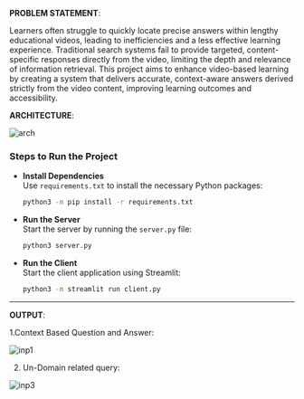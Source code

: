 **PROBLEM STATEMENT**:

Learners often struggle to quickly locate precise answers within lengthy educational videos, leading to inefficiencies and a less effective learning experience. Traditional search systems fail to provide targeted, content-specific responses directly from the video, limiting the depth and relevance of information retrieval.
This project aims to enhance video-based learning by creating a system that delivers accurate, context-aware answers derived strictly from the video content, improving learning outcomes and accessibility.


**ARCHITECTURE**:




![arch](https://github.com/user-attachments/assets/ef7f032b-2cdd-4113-80d0-6f7cb4c734f8)



### **Steps to Run the Project**

- **Install Dependencies**  
  Use `requirements.txt` to install the necessary Python packages:

  ```bash
  python3 -m pip install -r requirements.txt
  ```

- **Run the Server**  
  Start the server by running the `server.py` file:

  ```bash
  python3 server.py
  ```

- **Run the Client**  
  Start the client application using Streamlit:

  ```bash
  python3 -m streamlit run client.py
  ```

---
**OUTPUT**:

1.Context Based Question and Answer:




![inp1](https://github.com/user-attachments/assets/7805de41-e56f-4637-bb84-0d3b7cd000cf)



2. Un-Domain related query:

![inp3](https://github.com/user-attachments/assets/6aa0a902-4c76-456b-948c-c260c3f3b424)
